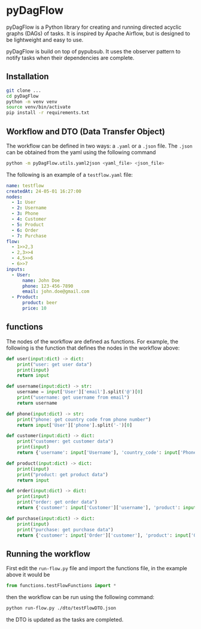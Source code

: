 # pyDagFlow

pyDagFlow is a Python library for creating and running directed acyclic graphs (DAGs) of tasks. It is inspired by Apache Airflow, but is designed to be lightweight and easy to use. 

pyDagFlow is build on top of pypubsub. It uses the observer pattern to notify tasks when their dependencies are complete. 

## Installation

```bash
git clone ...
cd pyDagFlow    
python -m venv venv
source venv/bin/activate
pip install -r requirements.txt
```

## Workflow and DTO (Data Transfer Object)

The workflow can be defined in two ways: a `.yaml` or a `.json` file. The `.json` can be obtained from the yaml using the following command
    
```bash
python -m pyDagFlow.utils.yaml2json <yaml_file> <json_file>
```

The following is an example of a `testflow.yaml` file:

```yaml
name: testflow
createdAt: 24-05-01 16:27:00
nodes:
  - 1: User
  - 2: Username
  - 3: Phone
  - 4: Customer
  - 5: Product
  - 6: Order
  - 7: Purchase
flow: 
  - 1>>2,3
  - 2,3>>4
  - 4,5>>6
  - 6>>7
inputs:
  - User: 
      name: John Doe
      phone: 123-456-7890
      email: john.doe@gmail.com
  - Product:
      product: beer
      price: 10
```

## functions 

The nodes of the workflow are defined as functions. For example, the following is the function that defines the nodes in the workflow above:

```python
def user(input:dict) -> dict:
    print("user: get user data")
    print(input)
    return input

def username(input:dict) -> str:
    username = input['User']['email'].split('@')[0]
    print("username: get username from email")
    return username

def phone(input:dict) -> str:
    print("phone: get country code from phone number")
    return input['User']['phone'].split('-')[0]

def customer(input:dict) -> dict:
    print("customer: get customer data")
    print(input)
    return {'username': input['Username'], 'country_code': input['Phone']}

def product(input:dict) -> dict:
    print(input)
    print("product: get product data")
    return input

def order(input:dict) -> dict:
    print(input)
    print("order: get order data")
    return {'customer': input['Customer']['username'], 'product': input['Product']['product'], 'price': input['Product']['price'], 'status': 'pending'}

def purchase(input:dict) -> dict:
    print(input)
    print("purchase: get purchase data")
    return {'customer': input['Order']['customer'], 'product': input['Order']['product'], 'price': input['Order']['price'], 'status': 'completed'}
```

## Running the workflow

First edit the `run-flow.py` file and import the functions file, in the example above it would be

```python
from functions.testFlowFunctions import *
```

then the workflow can be run using the following command:

```bash
python run-flow.py ./dto/testFlowDTO.json
```

the DTO is updated as the tasks are completed. 